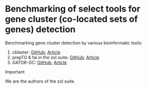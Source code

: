 # Benchmarking of select tools for gene cluster (co-located sets of genes) detection

Benchmarking gene cluster detection by various bioinformatic tools:

1. cblaster: [GitHub](https://github.com/gamcil/cblaster); [Article](https://academic.oup.com/bioinformaticsadvances/article/1/1/vbab016/6342405) 
2. prepTG & fai in the zol suite: [GitHub](https://github.com/Kalan-Lab/zol); [Article](https://academic.oup.com/nar/article/53/3/gkaf045/8001966)
3. GATOR-GC: [GitHub](https://github.com/chevrettelab/gator-gc); [Article](https://academic.oup.com/nar/article/53/13/gkaf606/8192810)

> [!Important]
> We are the authors of the zol suite.


